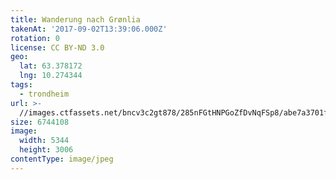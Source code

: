 ```yaml
---
title: Wanderung nach Grønlia
takenAt: '2017-09-02T13:39:06.000Z'
rotation: 0
license: CC BY-ND 3.0
geo:
  lat: 63.378172
  lng: 10.274344
tags:
  - trondheim
url: >-
  //images.ctfassets.net/bncv3c2gt878/285nFGtHNPGoZfDvNqFSp8/abe7a3701f0856270c41ae3ce8306084/wanderung-nach-grnlia_36817762206_o
size: 6744108
image:
  width: 5344
  height: 3006
contentType: image/jpeg
---
```


